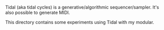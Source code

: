 Tidal (aka tidal cycles) is a generative/algorithmic sequencer/sampler. It's also possible to generate MIDI.

This directory contains some experiments using Tidal with my modular.
